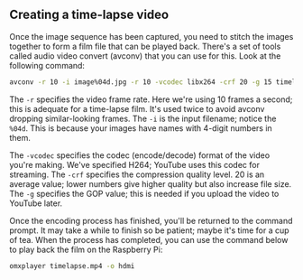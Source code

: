 ## Creating a time-lapse video

Once the image sequence has been captured, you need to stitch the images together to form a film file that can be played back. There's a set of tools called audio video convert (avconv) that you can use for this. Look at the following command:

```bash
avconv -r 10 -i image%04d.jpg -r 10 -vcodec libx264 -crf 20 -g 15 timelapse.mp4
```

The `-r` specifies the video frame rate. Here we're using 10 frames a second; this is adequate for a time-lapse film. It's used twice to avoid avconv dropping similar-looking frames. The `-i` is the input filename; notice the `%04d`. This is because your images have names with 4-digit numbers in them.

The `-vcodec` specifies the codec (encode/decode) format of the video you're making. We've specified H264; YouTube uses this codec for streaming. The `-crf` specifies the compression quality level. 20 is an average value; lower numbers give higher quality but also increase file size. The `-g` specifies the GOP value; this is needed if you upload the video to YouTube later.

Once the encoding process has finished, you'll be returned to the command prompt. It may take a while to finish so be patient; maybe it's time for a cup of tea. When the process has completed, you can use the command below to play back the film on the Raspberry Pi:

```bash
omxplayer timelapse.mp4 -o hdmi
```

